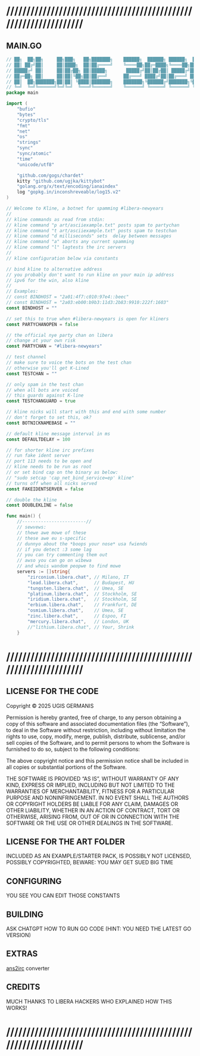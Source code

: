# /////////////////////////////////////////////////////////////////

## MAIN.GO

```go
// ██╗  ██╗██╗     ██╗███╗   ██╗███████╗    ██████╗  ██████╗ ██████╗  ██████╗
// ██║ ██╔╝██║     ██║████╗  ██║██╔════╝    ╚════██╗██╔═████╗╚════██╗██╔════╝
// █████╔╝ ██║     ██║██╔██╗ ██║█████╗       █████╔╝██║██╔██║ █████╔╝███████╗
// ██╔═██╗ ██║     ██║██║╚██╗██║██╔══╝      ██╔═══╝ ████╔╝██║██╔═══╝ ██╔═══██╗
// ██║  ██╗███████╗██║██║ ╚████║███████╗    ███████╗╚██████╔╝███████╗╚██████╔╝
// ╚═╝  ╚═╝╚══════╝╚═╝╚═╝  ╚═══╝╚══════╝    ╚══════╝ ╚═════╝ ╚══════╝ ╚═════╝
package main

import (
	"bufio"
	"bytes"
	"crypto/tls"
	"fmt"
	"net"
	"os"
	"strings"
	"sync"
	"sync/atomic"
	"time"
	"unicode/utf8"

	"github.com/gogs/chardet"
	kitty "github.com/ugjka/kittybot"
	"golang.org/x/text/encoding/ianaindex"
	log "gopkg.in/inconshreveable/log15.v2"
)

// Welcome to Kline, a botnet for spamming #libera-newyears
//
// kline commands as read from stdin:
// kline command "p art/asciiexample.txt" posts spam to partychan
// kline command "t art/asciiexample.txt" posts spam to testchan
// kline command "d milliseconds" sets  delay between messages
// kline command "a" aborts any current spamming
// kline command "l" lagtests the irc servers
//
// kline configuration below via constants

// bind kline to alternative address
// you probably don't want to run kline on your main ip address
// ipv6 for the win, also kline
//
// Examples:
// const BINDHOST = "2a01:4f7:c010:97e4::beec"
// const BINDHOST = "2a03:eb00:b9b3:11d3:2b83:9910:222f:1603"
const BINDHOST = ""

// set this to true when #libera-newyears is open for kliners
const PARTYCHANOPEN = false

// the official nye party chan on libera
// change at your own risk
const PARTYCHAN = "#libera-newyears"

// test channel
// make sure to voice the bots on the test chan
// otherwise you'll get K-Lined
const TESTCHAN = ""

// only spam in the test chan
// when all bots are voiced
// this guards against K-line
const TESTCHANGUARD = true

// kline nicks will start with this and end with some number
// don't forget to set this, ok?
const BOTNICKNAMEBASE = ""

// default kline message interval in ms
const DEFAULTDELAY = 100

// for shorter kline irc prefixes
// run fake ident server
// port 113 needs to be open and
// kline needs to be run as root
// or set bind cap on the binary as below:
// "sudo setcap 'cap_net_bind_service=ep' kline"
// turns off when all nicks served
const FAKEIDENTSERVER = false

// double the kline
const DOUBLEKLINE = false

func main() {
	//------------------------//
	// sewvews:
	// thewe awe mowe of these
	// these awe eu s-specific
	// dunnyo about the *boops your nose* usa fwiends
	// if you detect :3 some lag
	// you can try commenting them out
	// awso you can go on wibewa
	// and whois wandom peopwe to find mowe
	servers := []string{
		"zirconium.libera.chat", // Milano, IT
		"lead.libera.chat",      // Budapest, HU
		"tungsten.libera.chat",  // Umea, SE
		"platinum.libera.chat",  // Stockholm, SE
		"iridium.libera.chat",   // Stockholm, SE
		"erbium.libera.chat",    // Frankfurt, DE
		"osmium.libera.chat",    // Umea, SE
		"zinc.libera.chat",      // Espoo, FI
		"mercury.libera.chat",   // London, UK
		//"lithium.libera.chat", // Your, Shrink
	}

```

# /////////////////////////////////////////////////////////////////

## LICENSE FOR THE CODE

Copyright © 2025 UGIS GERMANIS

Permission is hereby granted, free of charge, to any person obtaining a copy of this software and associated documentation files (the “Software”), to deal in the Software without restriction, including without limitation the rights to use, copy, modify, merge, publish, distribute, sublicense, and/or sell copies of the Software, and to permit persons to whom the Software is furnished to do so, subject to the following conditions:

The above copyright notice and this permission notice shall be included in all copies or substantial portions of the Software.

THE SOFTWARE IS PROVIDED “AS IS”, WITHOUT WARRANTY OF ANY KIND, EXPRESS OR IMPLIED, INCLUDING BUT NOT LIMITED TO THE WARRANTIES OF MERCHANTABILITY, FITNESS FOR A PARTICULAR PURPOSE AND NONINFRINGEMENT. IN NO EVENT SHALL THE AUTHORS OR COPYRIGHT HOLDERS BE LIABLE FOR ANY CLAIM, DAMAGES OR OTHER LIABILITY, WHETHER IN AN ACTION OF CONTRACT, TORT OR OTHERWISE, ARISING FROM, OUT OF OR IN CONNECTION WITH THE SOFTWARE OR THE USE OR OTHER DEALINGS IN THE SOFTWARE.

## LICENSE FOR THE ART FOLDER

INCLUDED AS AN EXAMPLE/STARTER PACK, IS POSSIBLY NOT LICENSED, POSSIBLY COPYRIGHTED, BEWARE: YOU MAY GET SUED BIG TIME

## CONFIGURING

YOU SEE YOU CAN EDIT THOSE CONSTANTS

## BUILDING

ASK CHATGPT HOW TO RUN GO CODE (HINT: YOU NEED THE LATEST GO VERSION)

## EXTRAS

[ans2irc](https://github.com/ugjka/kline/tree/main/utils/ans2irc) converter

## CREDITS

MUCH THANKS TO LIBERA HACKERS WHO EXPLAINED HOW THIS WORKS!

# /////////////////////////////////////////////////////////////////